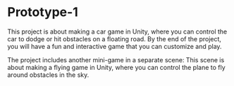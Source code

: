 # Prototype-1 

This project is about making a car game in Unity, where you can control the car to dodge or hit obstacles on a floating road. By the end of the project, you will have a fun and interactive game that you can customize and play.

The project includes another mini-game in a separate scene: This scene is about making a flying game in Unity, where you can control the plane to fly around obstacles in the sky.


